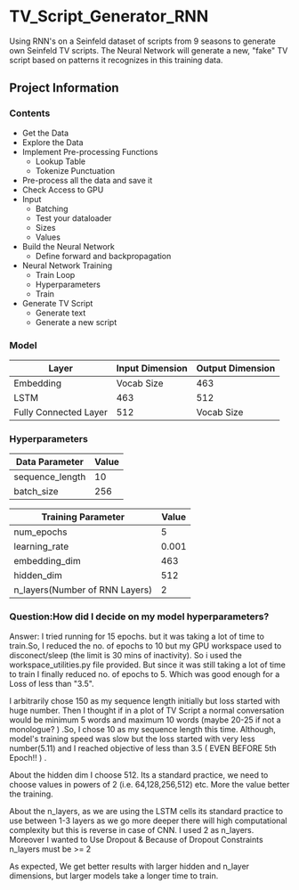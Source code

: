 # TV_Script_Generator_RNN
Using RNN's on a Seinfeld dataset of scripts from 9 seasons to generate own Seinfeld TV scripts. The Neural Network will generate a new, "fake" TV script based on patterns it recognizes in this training data.

## Project Information

### Contents

- Get the Data
- Explore the Data
- Implement Pre-processing Functions
	- Lookup Table
	- Tokenize Punctuation
- Pre-process all the data and save it
- Check Access to GPU
- Input
	- Batching
	- Test your dataloader
	- Sizes
	- Values
- Build the Neural Network
	- Define forward and backpropagation
- Neural Network Training
	- Train Loop
	- Hyperparameters
	- Train 
- Generate TV Script
	- Generate text
	- Generate a new script

### Model
| Layer | Input Dimension | Output Dimension |
| ----- | --------------- | ---------- |
|Embedding|Vocab Size| 463 |
|LSTM|463|512|
|Fully Connected Layer|512|Vocab Size|

### Hyperparameters
|Data Parameter|Value|
|--------------|------|
|sequence_length| 10|
|batch_size| 256 |

|Training Parameter|Value|
|------------------|-----|
|num_epochs|5|
|learning_rate|0.001|
|embedding_dim|463|
|hidden_dim|512|
|n_layers(Number of RNN Layers)|2|

### Question:How did I decide on my model hyperparameters?

Answer: I tried running for 15 epochs. but it was taking a lot of time to train.So, I reduced the no. of epochs to 10 but my GPU workspace used to disconect/sleep (the limit is 30 mins of inactivity). So i used the workspace_utilities.py file provided. But since it was still taking a lot of time to train I finally reduced no. of epochs to 5. Which was good enough for a Loss of less than "3.5".

I arbitrarily chose 150 as my sequence length initially but loss started with huge number. Then I thought if in a plot of TV Script a normal conversation would be minimum 5 words and maximum 10 words (maybe 20-25 if not a monologue? ) .So, I chose 10 as my sequence length this time. Although, model's training speed was slow but the loss started with very less number(5.11) and I reached objective of less than 3.5 ( EVEN BEFORE 5th Epoch!! ) .

About the hidden dim I choose 512. Its a standard practice, we need to choose values in powers of 2 (i.e. 64,128,256,512) etc. More the value better the training.

About the n_layers, as we are using the LSTM cells its standard practice to use between 1-3 layers as we go more deeper there will high computational complexity but this is reverse in case of CNN. I used 2 as n_layers. Moreover I wanted to Use Dropout & Because of Dropout Constraints n_layers must be >= 2

As expected, We get better results with larger hidden and n_layer dimensions, but larger models take a longer time to train.


